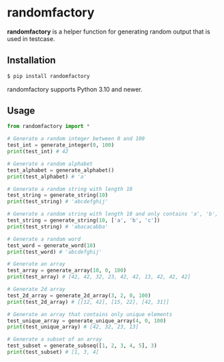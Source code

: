 # randomfactory

**randomfactory** is a helper function for generating random output that is used in testcase.

## Installation

```bash
$ pip install randomfactory
```

randomfactory supports Python 3.10 and newer.

## Usage

```python
from randomfactory import *

# Generate a random integer between 0 and 100
test_int = generate_integer(0, 100)
print(test_int) # 42

# Generate a random alphabet
test_alphabet = generate_alphabet()
print(test_alphabet) # 'a'

# Generate a random string with length 10
test_string = generate_string(10)
print(test_string) # 'abcdefghij'

# Generate a random string with length 10 and only contains 'a', 'b', 'c'
test_string = generate_string(10, ['a', 'b', 'c'])
print(test_string) # 'abacacabba'

# Generate a random word
test_word = generate_word(10)
print(test_word) # 'abcdefghij'

# Generate an array
test_array = generate_array(10, 0, 100)
print(test_array) # [42, 42, 32, 23, 42, 42, 13, 42, 42, 42]

# Generate 2d array
test_2d_array = generate_2d_array(3, 2, 0, 100)
print(test_2d_array) # [[12, 42], [15, 22], [42, 31]]

# Generate an array that contains only unique elements
test_unique_array = generate_unique_array(4, 0, 100)
print(test_unique_array) # [42, 32, 23, 13]

# Generate a subset of an array
test_subset = generate_subseq([1, 2, 3, 4, 5], 3)
print(test_subset) # [1, 3, 4]
```
